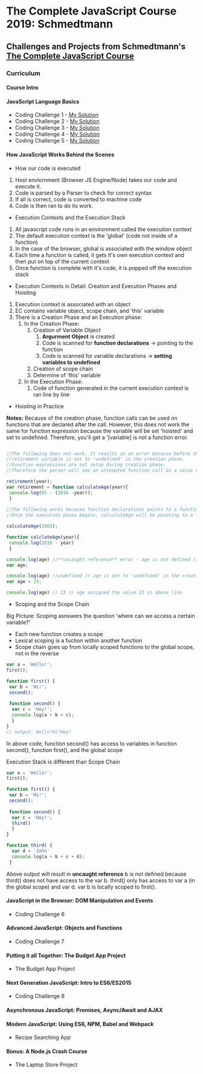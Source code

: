 # The Complete JavaScript Course 2019: Schmedtmann

## Challenges and Projects from Schmedtmann's [The Complete JavaScript Course](https://www.udemy.com/the-complete-javascript-course/learn/v4/overview)

### Curriculum

#### Course Intro
#### JavaScript Language Basics
* Coding Challenge 1 - [My Solution](https://github.com/romeojeremiah/Complete_Javascript_Course_Schmedtmann/blob/master/codingChallenge1.js)
* Coding Challenge 2 - [My Solution](https://github.com/romeojeremiah/Complete_Javascript_Course_Schmedtmann/blob/master/codingChallenge2.js)
* Coding Challenge 3 - [My Solution](https://github.com/romeojeremiah/Complete_Javascript_Course_Schmedtmann/blob/master/codingChallenge3.js)
* Coding Challenge 4 - [My Solution](https://github.com/romeojeremiah/Complete_Javascript_Course_Schmedtmann/blob/master/codingChallenge4.js)
* Coding Challenge 5 - [My Solution](https://github.com/romeojeremiah/Complete_Javascript_Course_Schmedtmann/blob/master/codingChallenge5.js)
#### How JavaScript Works Behind the Scenes
* How our code is executed

 1. Host enviornment (Browser JS Engine/Node) takes our code and execute it.
 2. Code is parsed by a Parser to check for correct syntax
 3. If all is correct, code is converted to machine code
 4. Code is then ran to do its work.
 
* Execution Contexts and the Execution Stack
 1. All javascript code runs in an environment called the execution context
 2. The default execution context is the 'global' (code not inside of a function)
 3. In the case of the browser, global is associated with the window object
 4. Each time a function is called, it gets it's own execution context and then put on top of the current context
 5. Once function is complete with it's code, it is popped off the execution stack
 
* Execution Contexts in Detail: Creation and Execution Phases and Hoisting

1. Execution context is associated with an object
2. EC contains variable object, scope chain, and 'this' variable
3. There is a Creation Phase and an Execution phase:
     1. In the Creation Phase:
        1. Creation of Variable Object
           1. **Argurment Object** is created
           2. Code is scanned for **function declarations** -> pointing to the function
           3. Code is scanned for variable declarations -> **setting variables to undefined**
        2. Creation of scope chain
        3. Determine of 'this' variable
     2. In the Execution Phase:
        1. Code of function generated in the current execution context is ran line by line
        
* Hoisting in Practice

**Notes:** Because of the creation phase, function calls can be used on functions that are declared after the call. However, this does not work the same for function expression because the variable will be set 'hoisted' and set to undefined. Therefore, you'll get a '[variable] is not a function error.

```javascript

//The following does not work. It results in an error because before the function call
//retirement variable is set to 'undefined' in the creation phase. 
//Function expressions are not setup during creation phase.
//Therefore the parser will see an attempted function call on a value of 'undefined'.

retirement(year);
var retirement = function calculateAge(year){
 console.log(65 - (2016 -year));
 }
 
//The following works because function declarations points to a function during the creation phase. 
//Once the execution phase begins, calculateAge will be pointing to a function.

calculateAge(1965);

function calclateAge(year){
 console.log(2016 - year)
 }

console.log(age) //**uncaught reference** error - age is not defined // age hasn't been declared at this point 
var age;

console.log(age) //undefined // age is set to 'undefined' in the creation phase
var age = 23;

console.log(age) // 23 // age assigned the value 23 in above line
```

* Scoping and the Scope Chain

Big Picture: Scoping asnswers the question 'where can we access a certain variable?'

* Each new function creates a scope
* Lexical scoping is a fuction within another function
* Scope chain goes up from locally scoped functions to the global scope, not in the reverse

```javascript
var a = 'Hello!';
first();

function first() {
 var b = 'Hi!';
 second();
 
 function second() {
  var c = 'Hey!';
  console.log(a + b + c);
  }
}
// output: Hello!Hi!Hey!
```
In above code, function second() has access to variables in function second(), function first(), and the global scope

Execution Stack is different than Scope Chain
```javascript
var a = 'Hello!';
first();

function first() {
 var b = 'Hi!';
 second();
 
 function second() {
  var c = 'Hey!';
  third()
  }
}

function third( {
  var d = 'John'
  console.log(a + b + c + d);
 }
```
Above output will result in **uncaught reference** b is not defined because third() does not have access to the var b. 
third() only has access to var a (in the global scope) and var d. var b is locally scoped to first(). 

#### JavaScript in the Browser: DOM Manipulation and Events
* Coding Challenge 6
#### Advanced JavaScript: Objects and Functions
* Coding Challenge 7
#### Putting it all Together: The Budget App Project
* The Budget App Project
#### Next Generation JavaScript: Intro to ES6/ES2015
* Coding Challenge 8
#### Asynchronous JavaScript: Promises, Async/Await and AJAX
#### Modern JavaScript: Using ES6, NPM, Babel and Webpack
* Recipe Searching App
#### Bonus: A Node.js Crash Course
* The Laptop Store Project






